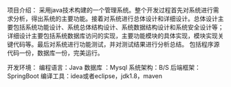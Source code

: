 项目介绍：
采用java技术构建的一个管理系统。整个开发过程首先对系统进行需求分析，得出系统的主要功能。接着对系统进行总体设计和详细设计。总体设计主要包括系统功能设计、系统总体结构设计、系统数据结构设计和系统安全设计等；详细设计主要包括系统数据库访问的实现，主要功能模块的具体实现，模块实现关键代码等。最后对系统进行功能测试，并对测试结果进行分析总结。 包括程序源代码一份，数据库一份，完美运行。

开发环境：
编程语言：Java
数据库 ：Mysql
系统架构：B/S
后端框架：SpringBoot
编译工具：idea或者eclipse，jdk1.8，maven 
